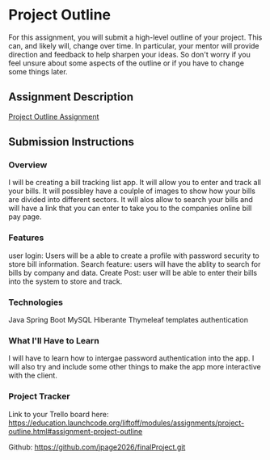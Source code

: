 # Project Outline
For this assignment, you will submit a high-level outline of your project. This can, and likely will, change over time. In particular, your mentor will provide direction and feedback to help sharpen your ideas. So don't worry if you feel unsure about some aspects of the outline or if you have to change some things later.

## Assignment Description
[Project Outline Assignment](https://education.launchcode.org/liftoff/modules/assignments/project-outline)

## Submission Instructions

### Overview
 I will be creating a bill tracking list app. It will allow you to enter and track  all your bills. It will possibley have a coulple of images to show how your bills are divided into different sectors. It will alos allow to search your bills and will have a link that you can enter to take you to the companies online bill pay page.
 
### Features
user login: Users will be a able to create a profile  with password security to store bill information.
Search feature: users will have the ablity to search for bills by company and data.
Create Post: user will be able to enter their bills into the system to store and track.

### Technologies

Java
Spring Boot
MySQL
Hiberante
Thymeleaf templates
authentication

### What I'll Have to Learn
I will have to learn how to intergae password authentication into the app. I will also try and include some other things to make the app more interactive with the client.  

### Project Tracker
Link to your Trello board here: 
https://education.launchcode.org/liftoff/modules/assignments/project-outline.html#assignment-project-outline

Github: https://github.com/jpage2026/finalProject.git

